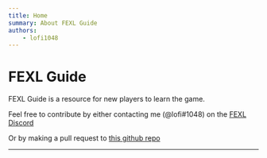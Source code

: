 ```yaml
---
title: Home
summary: About FEXL Guide
authors:
    - lofi1048
---
```


# FEXL Guide

FEXL Guide is a resource for new players to learn the game.

Feel free to contribute by either contacting me (@lofi#1048) on the [FEXL Discord](https://discord.gg/Jxs6448)

Or by making a pull request to [this github repo](https://github.com/fabricioanciaes/fexl-guide)

---